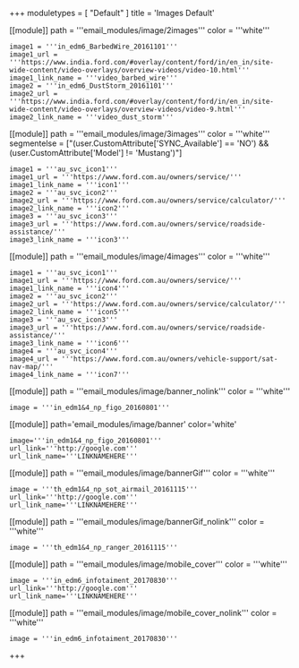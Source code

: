 +++
moduletypes = [ "Default" ]
title = 'Images Default'

[[module]]
path = '''email_modules/image/2images'''
color = '''white'''

	image1 = '''in_edm6_BarbedWire_20161101'''
	image1_url = '''https://www.india.ford.com/#overlay/content/ford/in/en_in/site-wide-content/video-overlays/overview-videos/video-10.html'''
	image1_link_name = '''video_barbed_wire'''
	image2 = '''in_edm6_DustStorm_20161101'''
	image2_url = '''https://www.india.ford.com/#overlay/content/ford/in/en_in/site-wide-content/video-overlays/overview-videos/video-9.html'''
	image2_link_name = '''video_dust_storm'''

[[module]]
path = '''email_modules/image/3images'''
color = '''white'''
segmentelse = ["(user.CustomAttribute['SYNC_Available'] == 'NO') && (user.CustomAttribute['Model'] != 'Mustang')"]

	image1 = '''au_svc_icon1'''
	image1_url = '''https://www.ford.com.au/owners/service/'''
	image1_link_name = '''icon1'''
	image2 = '''au_svc_icon2'''
	image2_url = '''https://www.ford.com.au/owners/service/calculator/'''
	image2_link_name = '''icon2'''
	image3 = '''au_svc_icon3'''
	image3_url = '''https://www.ford.com.au/owners/service/roadside-assistance/'''
	image3_link_name = '''icon3'''

[[module]]
path = '''email_modules/image/4images'''
color = '''white'''

	image1 = '''au_svc_icon1'''
	image1_url = '''https://www.ford.com.au/owners/service/'''
	image1_link_name = '''icon4'''
	image2 = '''au_svc_icon2'''
	image2_url = '''https://www.ford.com.au/owners/service/calculator/'''
	image2_link_name = '''icon5'''
	image3 = '''au_svc_icon3'''
	image3_url = '''https://www.ford.com.au/owners/service/roadside-assistance/'''
	image3_link_name = '''icon6'''
	image4 = '''au_svc_icon4'''
	image4_url = '''https://www.ford.com.au/owners/vehicle-support/sat-nav-map/'''
	image4_link_name = '''icon7'''

[[module]]
path = '''email_modules/image/banner_nolink'''
color = '''white'''

	image = '''in_edm1&4_np_figo_20160801'''

[[module]]
path='email_modules/image/banner'
color='white'

	image='''in_edm1&4_np_figo_20160801'''
	url_link='''http://google.com'''
	url_link_name='''LINKNAMEHERE'''

[[module]]
path = '''email_modules/image/bannerGif'''
color = '''white'''

	image = '''th_edm1&4_np_sot_airmail_20161115'''
	url_link='''http://google.com'''
	url_link_name='''LINKNAMEHERE'''

[[module]]
path = '''email_modules/image/bannerGif_nolink'''
color = '''white'''

	image = '''th_edm1&4_np_ranger_20161115'''

[[module]]
path = '''email_modules/image/mobile_cover'''
color = '''white'''

	image = '''in_edm6_infotaiment_20170830'''
	url_link='''http://google.com'''
	url_link_name='''LINKNAMEHERE'''

[[module]]
path = '''email_modules/image/mobile_cover_nolink'''
color = '''white'''

	image = '''in_edm6_infotaiment_20170830'''

+++
